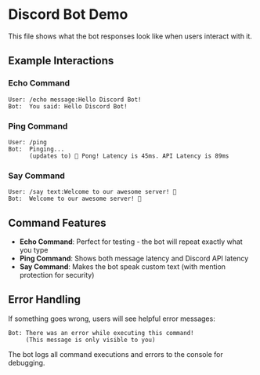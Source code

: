 # Discord Bot Demo

This file shows what the bot responses look like when users interact with it.

## Example Interactions

### Echo Command
```
User: /echo message:Hello Discord Bot!
Bot:  You said: Hello Discord Bot!
```

### Ping Command
```
User: /ping
Bot:  Pinging...
      (updates to) 🏓 Pong! Latency is 45ms. API Latency is 89ms
```

### Say Command
```
User: /say text:Welcome to our awesome server! 🎉
Bot:  Welcome to our awesome server! 🎉
```

## Command Features

- **Echo Command**: Perfect for testing - the bot will repeat exactly what you type
- **Ping Command**: Shows both message latency and Discord API latency
- **Say Command**: Makes the bot speak custom text (with mention protection for security)

## Error Handling

If something goes wrong, users will see helpful error messages:
```
Bot: There was an error while executing this command!
     (This message is only visible to you)
```

The bot logs all command executions and errors to the console for debugging.